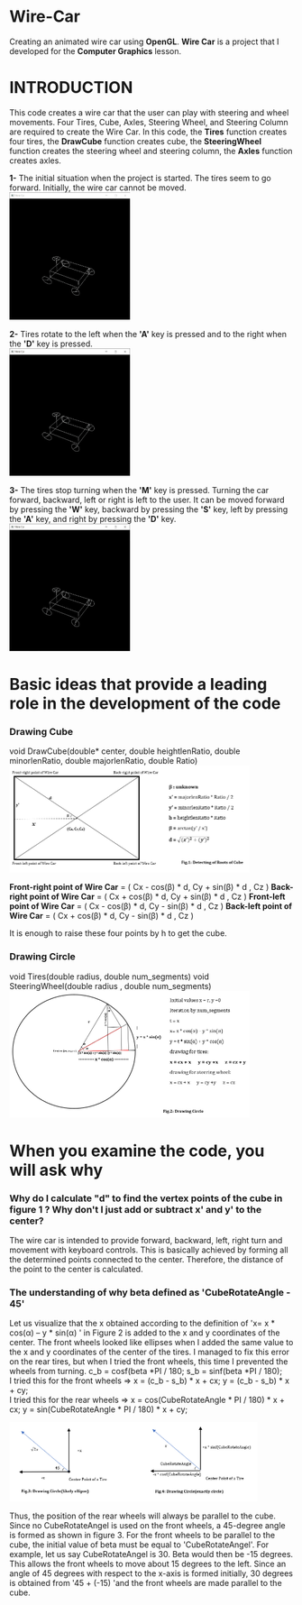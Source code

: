 # Wire-Car
Creating an animated wire car using __OpenGL__.
__Wire Car__ is a project that I developed for the __Computer Graphics__ lesson. 

# INTRODUCTION
This code creates a wire car that the user can play with steering and wheel movements. Four Tires, Cube, Axles, Steering Wheel, and Steering Column are required to create the Wire Car. In this code, the __Tires__ function creates four tires, the __DrawCube__ function creates cube, the __SteeringWheel__ function creates the steering wheel and steering column, the __Axles__ function creates axles.

__1-__ The initial situation when the project is started. The tires seem to go forward. Initially, the wire car cannot be moved.<br/>
<img src="img/default.gif" width="214" height="226">

__2-__ Tires rotate to the left when the __'A'__ key is pressed and to the right when the __'D'__ key is pressed.<br/>
<img src="img/left_right.gif" width="214" height="226">

__3-__ The tires stop turning when the __'M'__ key is pressed. Turning the car forward, backward, left or right is left to the user. It can be moved forward by pressing the __'W'__ key, backward by pressing the __'S'__ key, left by pressing the __'A'__ key, and right by pressing the __'D'__ key.<br/>
<img src="img/movement.gif" width="214" height="226">

# Basic ideas that provide a leading role in the development of the code
### Drawing Cube
void DrawCube(double* center, double heightlenRatio, double minorlenRatio, double majorlenRatio, double Ratio)
<img src="img/fig-1.png" width="426" height="190">

__Front-right point of Wire Car__ = ( Cx - cos(β) * d, Cy + sin(β) * d , Cz )
__Back-right point of Wire Car__ = ( Cx + cos(β) * d, Cy + sin(β) * d , Cz )
__Front-left point of Wire Car__ = ( Cx - cos(β) * d, Cy - sin(β) * d , Cz )
__Back-left point of Wire Car__ = ( Cx + cos(β) * d, Cy - sin(β) * d , Cz ) <br/>

It is enough to raise these four points by h to get the cube.

### Drawing Circle
void Tires(double radius, double num_segments)
void SteeringWheel(double radius , double num_segments)
<img src="img/fig-2.png" width="426" height="225">

# When you examine the code, you will ask why
### Why do I calculate "d" to find the vertex points of the cube in figure 1 ? Why don't I just add or subtract x' and y' to the center?
The wire car is intended to provide forward, backward, left, right turn and movement with keyboard controls. This is basically achieved by forming all the determined points connected to the center. Therefore, the distance of the point to the center is calculated.

### The understanding of why beta defined as 'CubeRotateAngle - 45'
Let us visualize that the x obtained according to the definition of 'x= x * cos(α) – y * sin(α) ' in Figure 2 is added to the x and y coordinates of the center.
The front wheels looked like ellipses when I added the same value to the x and y coordinates of the center of the tires. I managed to fix this error on the rear tires, but when I tried the front wheels, this time I prevented the wheels from turning.
c_b = cosf(beta *PI / 180; s_b = sinf(beta *PI / 180); <br/>
I tried this for the front wheels => x = (c_b - s_b) * x + cx; 
                                     y = (c_b - s_b) * x + cy; <br/>
I tried this for the rear wheels =>  x = cos(CubeRotateAngle * PI / 180) * x + cx; 
                                     y =  sin(CubeRotateAngle * PI / 180) * x + cy; <br/>

<img src="img/fig-3-4.png" width="440" height="141">

Thus, the position of the rear wheels will always be parallel to the cube. Since no CubeRotateAngel is used on the front wheels, a 45-degree angle is formed as shown in figure 3. For the front wheels to be parallel to the cube, the initial value of beta must be equal to 'CubeRotateAngel'. For example, let us say CubeRotateAngel is 30. Beta would then be -15 degrees. This allows the front wheels to move about 15 degrees to the left. Since an angle of 45 degrees with respect to the x-axis is formed initially, 30 degrees is obtained from '45 + (-15) 'and the front wheels are made parallel to the cube.
